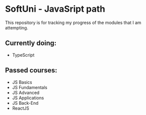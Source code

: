 # SoftUni - JavaSript path

This repository is for tracking my progress of the modules that I am attempting. 

## Currently doing:
 - TypeScript

## Passed courses:
 - JS Basics
 - JS Fundamentals
 - JS Advanced
 - JS Applications
 - JS Back-End
 - ReactJS
   

